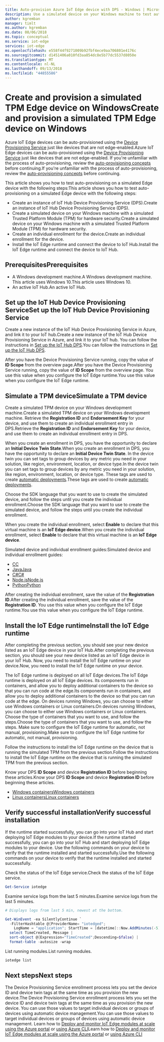 ```yaml
---
title: Auto-provision Azure IoT Edge device with DPS - Windows | Microsoft Docs
description: Use a simulated device on your Windows machine to test automatic device provisioning for Azure IoT Edge with Device Provisioning Service
author: kgremban
manager: timlt
ms.author: kgremban
ms.date: 08/06/2018
ms.topic: conceptual
ms.service: iot-edge
services: iot-edge
ms.openlocfilehash: e558f44f9271009b92fbf4ece9aa706801e4176c
ms.sourcegitcommit: d1451406a010fd3aa854dc8e5b77dc5537d8050e
ms.translationtype: MT
ms.contentlocale: nl-NL
ms.lasthandoff: 09/13/2018
ms.locfileid: "44855586"
---
```

# <a name="create-and-provision-a-simulated-tpm-edge-device-on-windows"></a><span data-ttu-id="9be50-103">Create and provision a simulated TPM Edge device on Windows</span><span class="sxs-lookup"><span data-stu-id="9be50-103">Create and provision a simulated TPM Edge device on Windows</span></span>

<span data-ttu-id="9be50-104">Azure IoT Edge devices can be auto-provisioned using the [Device Provisioning Service](../iot-dps/index.yml) just like devices that are not edge-enabled.</span><span class="sxs-lookup"><span data-stu-id="9be50-104">Azure IoT Edge devices can be auto-provisioned using the [Device Provisioning Service](../iot-dps/index.yml) just like devices that are not edge-enabled.</span></span> <span data-ttu-id="9be50-105">If you're unfamiliar with the process of auto-provisioning, review the [auto-provisioning concepts](../iot-dps/concepts-auto-provisioning.md) before continuing.</span><span class="sxs-lookup"><span data-stu-id="9be50-105">If you're unfamiliar with the process of auto-provisioning, review the [auto-provisioning concepts](../iot-dps/concepts-auto-provisioning.md) before continuing.</span></span> 

<span data-ttu-id="9be50-106">This article shows you how to test auto-provisioning on a simulated Edge device with the following steps:</span><span class="sxs-lookup"><span data-stu-id="9be50-106">This article shows you how to test auto-provisioning on a simulated Edge device with the following steps:</span></span> 

* <span data-ttu-id="9be50-107">Create an instance of IoT Hub Device Provisioning Service (DPS).</span><span class="sxs-lookup"><span data-stu-id="9be50-107">Create an instance of IoT Hub Device Provisioning Service (DPS).</span></span>
* <span data-ttu-id="9be50-108">Create a simulated device on your Windows machine with a simulated Trusted Platform Module (TPM) for hardware security.</span><span class="sxs-lookup"><span data-stu-id="9be50-108">Create a simulated device on your Windows machine with a simulated Trusted Platform Module (TPM) for hardware security.</span></span>
* <span data-ttu-id="9be50-109">Create an individual enrollment for the device.</span><span class="sxs-lookup"><span data-stu-id="9be50-109">Create an individual enrollment for the device.</span></span>
* <span data-ttu-id="9be50-110">Install the IoT Edge runtime and connect the device to IoT Hub.</span><span class="sxs-lookup"><span data-stu-id="9be50-110">Install the IoT Edge runtime and connect the device to IoT Hub.</span></span>

## <a name="prerequisites"></a><span data-ttu-id="9be50-111">Prerequisites</span><span class="sxs-lookup"><span data-stu-id="9be50-111">Prerequisites</span></span>

* <span data-ttu-id="9be50-112">A Windows development machine.</span><span class="sxs-lookup"><span data-stu-id="9be50-112">A Windows development machine.</span></span> <span data-ttu-id="9be50-113">This article uses Windows 10.</span><span class="sxs-lookup"><span data-stu-id="9be50-113">This article uses Windows 10.</span></span> 
* <span data-ttu-id="9be50-114">An active IoT Hub.</span><span class="sxs-lookup"><span data-stu-id="9be50-114">An active IoT Hub.</span></span> 

## <a name="set-up-the-iot-hub-device-provisioning-service"></a><span data-ttu-id="9be50-115">Set up the IoT Hub Device Provisioning Service</span><span class="sxs-lookup"><span data-stu-id="9be50-115">Set up the IoT Hub Device Provisioning Service</span></span>

<span data-ttu-id="9be50-116">Create a new instance of the IoT Hub Device Provisioning Service in Azure, and link it to your IoT hub.</span><span class="sxs-lookup"><span data-stu-id="9be50-116">Create a new instance of the IoT Hub Device Provisioning Service in Azure, and link it to your IoT hub.</span></span> <span data-ttu-id="9be50-117">You can follow the instructions in [Set up the IoT Hub DPS](../iot-dps/quick-setup-auto-provision.md).</span><span class="sxs-lookup"><span data-stu-id="9be50-117">You can follow the instructions in [Set up the IoT Hub DPS](../iot-dps/quick-setup-auto-provision.md).</span></span>

<span data-ttu-id="9be50-118">After you have the Device Provisioning Service running, copy the value of **ID Scope** from the overview page.</span><span class="sxs-lookup"><span data-stu-id="9be50-118">After you have the Device Provisioning Service running, copy the value of **ID Scope** from the overview page.</span></span> <span data-ttu-id="9be50-119">You use this value when you configure the IoT Edge runtime.</span><span class="sxs-lookup"><span data-stu-id="9be50-119">You use this value when you configure the IoT Edge runtime.</span></span> 

## <a name="simulate-a-tpm-device"></a><span data-ttu-id="9be50-120">Simulate a TPM device</span><span class="sxs-lookup"><span data-stu-id="9be50-120">Simulate a TPM device</span></span>

<span data-ttu-id="9be50-121">Create a simulated TPM device on your Windows development machine.</span><span class="sxs-lookup"><span data-stu-id="9be50-121">Create a simulated TPM device on your Windows development machine.</span></span> <span data-ttu-id="9be50-122">Retrieve the **Registration ID** and **Endorsement Key** for your device, and use them to create an individual enrollment entry in DPS.</span><span class="sxs-lookup"><span data-stu-id="9be50-122">Retrieve the **Registration ID** and **Endorsement Key** for your device, and use them to create an individual enrollment entry in DPS.</span></span> 

<span data-ttu-id="9be50-123">When you create an enrollment in DPS, you have the opportunity to declare an **Initial Device Twin State**.</span><span class="sxs-lookup"><span data-stu-id="9be50-123">When you create an enrollment in DPS, you have the opportunity to declare an **Initial Device Twin State**.</span></span> <span data-ttu-id="9be50-124">In the device twin you can set tags to group devices by any metric you need in your solution, like region, environment, location, or device type.</span><span class="sxs-lookup"><span data-stu-id="9be50-124">In the device twin you can set tags to group devices by any metric you need in your solution, like region, environment, location, or device type.</span></span> <span data-ttu-id="9be50-125">These tags are used to create [automatic deployments](how-to-deploy-monitor.md).</span><span class="sxs-lookup"><span data-stu-id="9be50-125">These tags are used to create [automatic deployments](how-to-deploy-monitor.md).</span></span> 

<span data-ttu-id="9be50-126">Choose the SDK language that you want to use to create the simulated device, and follow the steps until you create the individual enrollment.</span><span class="sxs-lookup"><span data-stu-id="9be50-126">Choose the SDK language that you want to use to create the simulated device, and follow the steps until you create the individual enrollment.</span></span> 

<span data-ttu-id="9be50-127">When you create the individual enrollment, select **Enable** to declare that this virtual machine is an **IoT Edge device**.</span><span class="sxs-lookup"><span data-stu-id="9be50-127">When you create the individual enrollment, select **Enable** to declare that this virtual machine is an **IoT Edge device**.</span></span>

<span data-ttu-id="9be50-128">Simulated device and individual enrollment guides:</span><span class="sxs-lookup"><span data-stu-id="9be50-128">Simulated device and individual enrollment guides:</span></span> 
* [<span data-ttu-id="9be50-129">C</span><span class="sxs-lookup"><span data-stu-id="9be50-129">C</span></span>](../iot-dps/quick-create-simulated-device.md)
* [<span data-ttu-id="9be50-130">Java</span><span class="sxs-lookup"><span data-stu-id="9be50-130">Java</span></span>](../iot-dps/quick-create-simulated-device-tpm-java.md)
* [<span data-ttu-id="9be50-131">C#</span><span class="sxs-lookup"><span data-stu-id="9be50-131">C#</span></span>](../iot-dps/quick-create-simulated-device-tpm-csharp.md)
* [<span data-ttu-id="9be50-132">Node.js</span><span class="sxs-lookup"><span data-stu-id="9be50-132">Node.js</span></span>](../iot-dps/quick-create-simulated-device-tpm-node.md)
* [<span data-ttu-id="9be50-133">Python</span><span class="sxs-lookup"><span data-stu-id="9be50-133">Python</span></span>](../iot-dps/quick-create-simulated-device-tpm-python.md)

<span data-ttu-id="9be50-134">After creating the individual enrollment, save the value of the **Registration ID**.</span><span class="sxs-lookup"><span data-stu-id="9be50-134">After creating the individual enrollment, save the value of the **Registration ID**.</span></span> <span data-ttu-id="9be50-135">You use this value when you configure the IoT Edge runtime.</span><span class="sxs-lookup"><span data-stu-id="9be50-135">You use this value when you configure the IoT Edge runtime.</span></span> 

## <a name="install-the-iot-edge-runtime"></a><span data-ttu-id="9be50-136">Install the IoT Edge runtime</span><span class="sxs-lookup"><span data-stu-id="9be50-136">Install the IoT Edge runtime</span></span>

<span data-ttu-id="9be50-137">After completing the previous section, you should see your new device listed as an IoT Edge device in your IoT Hub.</span><span class="sxs-lookup"><span data-stu-id="9be50-137">After completing the previous section, you should see your new device listed as an IoT Edge device in your IoT Hub.</span></span> <span data-ttu-id="9be50-138">Now, you need to install the IoT Edge runtime on your device.</span><span class="sxs-lookup"><span data-stu-id="9be50-138">Now, you need to install the IoT Edge runtime on your device.</span></span> 

<span data-ttu-id="9be50-139">The IoT Edge runtime is deployed on all IoT Edge devices.</span><span class="sxs-lookup"><span data-stu-id="9be50-139">The IoT Edge runtime is deployed on all IoT Edge devices.</span></span> <span data-ttu-id="9be50-140">Its components run in containers, and allow you to deploy additional containers to the device so that you can run code at the edge.</span><span class="sxs-lookup"><span data-stu-id="9be50-140">Its components run in containers, and allow you to deploy additional containers to the device so that you can run code at the edge.</span></span> <span data-ttu-id="9be50-141">On devices running Windows, you can choose to either use Windows containers or Linux containers.</span><span class="sxs-lookup"><span data-stu-id="9be50-141">On devices running Windows, you can choose to either use Windows containers or Linux containers.</span></span> <span data-ttu-id="9be50-142">Choose the type of containers that you want to use, and follow the steps.</span><span class="sxs-lookup"><span data-stu-id="9be50-142">Choose the type of containers that you want to use, and follow the steps.</span></span> <span data-ttu-id="9be50-143">Make sure to configure the IoT Edge runtime for automatic, not manual, provisioning.</span><span class="sxs-lookup"><span data-stu-id="9be50-143">Make sure to configure the IoT Edge runtime for automatic, not manual, provisioning.</span></span> 

<span data-ttu-id="9be50-144">Follow the instructions to install the IoT Edge runtime on the device that is running the simulated TPM from the previous section.</span><span class="sxs-lookup"><span data-stu-id="9be50-144">Follow the instructions to install the IoT Edge runtime on the device that is running the simulated TPM from the previous section.</span></span> 

<span data-ttu-id="9be50-145">Know your DPS **ID Scope** and device **Registration ID** before beginning these articles.</span><span class="sxs-lookup"><span data-stu-id="9be50-145">Know your DPS **ID Scope** and device **Registration ID** before beginning these articles.</span></span> 

* [<span data-ttu-id="9be50-146">Windows containers</span><span class="sxs-lookup"><span data-stu-id="9be50-146">Windows containers</span></span>](how-to-install-iot-edge-windows-with-windows.md)
* [<span data-ttu-id="9be50-147">Linux containers</span><span class="sxs-lookup"><span data-stu-id="9be50-147">Linux containers</span></span>](how-to-install-iot-edge-windows-with-linux.md)

## <a name="verify-successful-installation"></a><span data-ttu-id="9be50-148">Verify successful installation</span><span class="sxs-lookup"><span data-stu-id="9be50-148">Verify successful installation</span></span>

<span data-ttu-id="9be50-149">If the runtime started successfully, you can go into your IoT Hub and start deploying IoT Edge modules to your device.</span><span class="sxs-lookup"><span data-stu-id="9be50-149">If the runtime started successfully, you can go into your IoT Hub and start deploying IoT Edge modules to your device.</span></span> <span data-ttu-id="9be50-150">Use the following commands on your device to verify that the runtime installed and started successfully.</span><span class="sxs-lookup"><span data-stu-id="9be50-150">Use the following commands on your device to verify that the runtime installed and started successfully.</span></span>  

<span data-ttu-id="9be50-151">Check the status of the IoT Edge service.</span><span class="sxs-lookup"><span data-stu-id="9be50-151">Check the status of the IoT Edge service.</span></span>

```powershell
Get-Service iotedge
```

<span data-ttu-id="9be50-152">Examine service logs from the last 5 minutes.</span><span class="sxs-lookup"><span data-stu-id="9be50-152">Examine service logs from the last 5 minutes.</span></span>

```powershell
# Displays logs from last 5 min, newest at the bottom.

Get-WinEvent -ea SilentlyContinue `
  -FilterHashtable @{ProviderName= "iotedged";
    LogName = "application"; StartTime = [datetime]::Now.AddMinutes(-5)} |
  select TimeCreated, Message |
  sort-object @{Expression="TimeCreated";Descending=$false} |
  format-table -autosize -wrap
```

<span data-ttu-id="9be50-153">List running modules.</span><span class="sxs-lookup"><span data-stu-id="9be50-153">List running modules.</span></span>

```powershell
iotedge list
```

## <a name="next-steps"></a><span data-ttu-id="9be50-154">Next steps</span><span class="sxs-lookup"><span data-stu-id="9be50-154">Next steps</span></span>

<span data-ttu-id="9be50-155">The Device Provisioning Service enrollment process lets you set the device ID and device twin tags at the same time as you provision the new device.</span><span class="sxs-lookup"><span data-stu-id="9be50-155">The Device Provisioning Service enrollment process lets you set the device ID and device twin tags at the same time as you provision the new device.</span></span> <span data-ttu-id="9be50-156">You can use those values to target individual devices or groups of devices using automatic device management.</span><span class="sxs-lookup"><span data-stu-id="9be50-156">You can use those values to target individual devices or groups of devices using automatic device management.</span></span> <span data-ttu-id="9be50-157">Learn how to [Deploy and monitor IoT Edge modules at scale using the Azure portal](how-to-deploy-monitor.md) or [using Azure CLI](how-to-deploy-monitor-cli.md)</span><span class="sxs-lookup"><span data-stu-id="9be50-157">Learn how to [Deploy and monitor IoT Edge modules at scale using the Azure portal](how-to-deploy-monitor.md) or [using Azure CLI](how-to-deploy-monitor-cli.md)</span></span>
